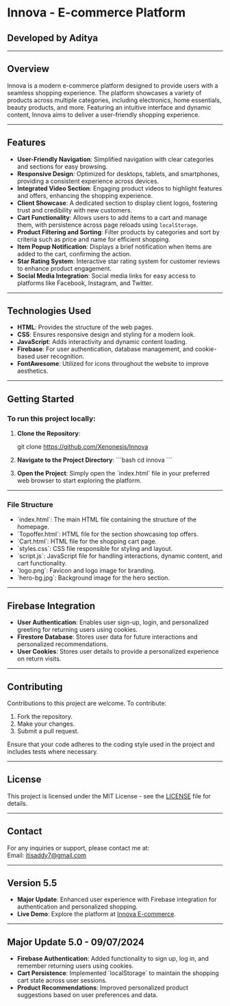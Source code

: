 
# Innova - E-commerce Platform

## Developed by Aditya

---

## Overview

Innova is a modern e-commerce platform designed to provide users with a seamless shopping experience. The platform showcases a variety of products across multiple categories, including electronics, home essentials, beauty products, and more. Featuring an intuitive interface and dynamic content, Innova aims to deliver a user-friendly shopping experience.

---

## Features

- **User-Friendly Navigation**: Simplified navigation with clear categories and sections for easy browsing.
- **Responsive Design**: Optimized for desktops, tablets, and smartphones, providing a consistent experience across devices.
- **Integrated Video Section**: Engaging product videos to highlight features and offers, enhancing the shopping experience.
- **Client Showcase**: A dedicated section to display client logos, fostering trust and credibility with new customers.
- **Cart Functionality**: Allows users to add items to a cart and manage them, with persistence across page reloads using `localStorage`.
- **Product Filtering and Sorting**: Filter products by categories and sort by criteria such as price and name for efficient shopping.
- **Item Popup Notification**: Displays a brief notification when items are added to the cart, confirming the action.
- **Star Rating System**: Interactive star rating system for customer reviews to enhance product engagement.
- **Social Media Integration**: Social media links for easy access to platforms like Facebook, Instagram, and Twitter.

---

## Technologies Used

- **HTML**: Provides the structure of the web pages.
- **CSS**: Ensures responsive design and styling for a modern look.
- **JavaScript**: Adds interactivity and dynamic content loading.
- **Firebase**: For user authentication, database management, and cookie-based user recognition.
- **FontAwesome**: Utilized for icons throughout the website to improve aesthetics.

---

## Getting Started

### To run this project locally:

1. **Clone the Repository**:
   
   git clone https://github.com/Xenonesis/Innova
   

2. **Navigate to the Project Directory**:
   \`\`\`bash
   cd innova
   \`\`\`

3. **Open the Project**:
   Simply open the \`index.html\` file in your preferred web browser to start exploring the platform.

---

### File Structure

- \`index.html\`: The main HTML file containing the structure of the homepage.
- \`Topoffer.html\`: HTML file for the section showcasing top offers.
- \`Cart.html\`: HTML file for the shopping cart page.
- \`styles.css\`: CSS file responsible for styling and layout.
- \`script.js\`: JavaScript file for handling interactions, dynamic content, and cart functionality.
- \`logo.png\`: Favicon and logo image for branding.
- \`hero-bg.jpg\`: Background image for the hero section.

---

## Firebase Integration

- **User Authentication**: Enables user sign-up, login, and personalized greeting for returning users using cookies.
- **Firestore Database**: Stores user data for future interactions and personalized recommendations.
- **User Cookies**: Stores user details to provide a personalized experience on return visits.

---

## Contributing

Contributions to this project are welcome. To contribute:

1. Fork the repository.
2. Make your changes.
3. Submit a pull request.

Ensure that your code adheres to the coding style used in the project and includes tests where necessary.

---

## License

This project is licensed under the MIT License - see the [LICENSE](LICENSE) file for details.

---

## Contact

For any inquiries or support, please contact me at:  
Email: itisaddy7@gmail.com

---

## Version 5.5

- **Major Update**: Enhanced user experience with Firebase integration for authentication and personalized shopping.
- **Live Demo**: Explore the platform at [Innova E-commerce](https://ecominnova.netlify.app/).

---

## Major Update 5.0 - 09/07/2024

- **Firebase Authentication**: Added functionality to sign up, log in, and remember returning users using cookies.
- **Cart Persistence**: Implemented \`localStorage\` to maintain the shopping cart state across user sessions.
- **Product Recommendations**: Improved personalized product suggestions based on user preferences and data.


